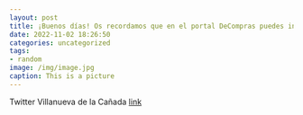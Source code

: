 ```yaml
---
layout: post
title: ¡Buenos días! Os recordamos que en el portal DeCompras puedes informarte de las promociones de tus tiendas favoritas en Villan...
date: 2022-11-02 18:26:50
categories: uncategorized
tags:
- random
image: /img/image.jpg
caption: This is a picture
---
```

Twitter Villanueva de la Cañada [link](https://twitter.com/AytoVDLCanada/status/1587725236203655169)
